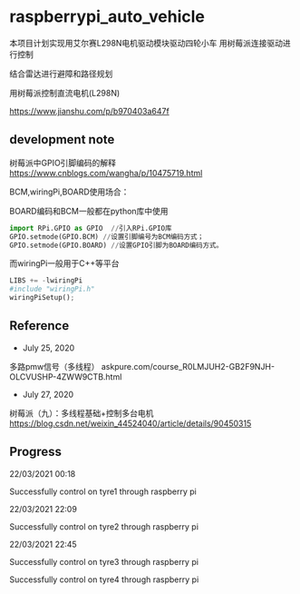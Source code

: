# raspberrypi_auto_vehicle

本项目计划实现用艾尔赛L298N电机驱动模块驱动四轮小车
用树莓派连接驱动进行控制

结合雷达进行避障和路径规划

用树莓派控制直流电机(L298N)

<https://www.jianshu.com/p/b970403a647f>

## development note

树莓派中GPIO引脚编码的解释
<https://www.cnblogs.com/wangha/p/10475719.html>

BCM,wiringPi,BOARD使用场合：

BOARD编码和BCM一般都在python库中使用

```python
import RPi.GPIO as GPIO  //引入RPi.GPIO库
GPIO.setmode(GPIO.BCM) //设置引脚编号为BCM编码方式；
GPIO.setmode(GPIO.BOARD) //设置GPIO引脚为BOARD编码方式。
```

而wiringPi一般用于C++等平台

```python
LIBS += -lwiringPi
#include "wiringPi.h"
wiringPiSetup();
```

## Reference

* July 25, 2020

多路pmw信号（多线程）
askpure.com/course_R0LMJUH2-GB2F9NJH-OLCVUSHP-4ZWW9CTB.html

* July 27, 2020

树莓派（九）：多线程基础+控制多台电机
<https://blog.csdn.net/weixin_44524040/article/details/90450315>

## Progress

22/03/2021 00:18

Successfully control on tyre1 through raspberry pi

22/03/2021 22:09

Successfully control on tyre2 through raspberry pi

22/03/2021 22:45

Successfully control on tyre3 through raspberry pi

Successfully control on tyre4 through raspberry pi